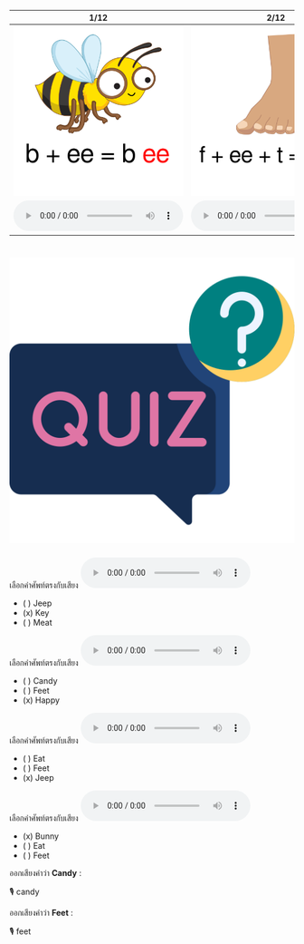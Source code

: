 <div class="carrousel">


|1/12|2/12|3/12|4/12|5/12|6/12|7/12|8/12|9/12|10/12|11/12|12/12|
| :----: | :----: | :----: | :----: | :----: | :----: | :----: | :----: | :----: | :----: | :----: | :----: |
|![](/media/img/ELongvowel__bee.svg)|![](/media/img/ELongvowel__feet.svg)|![](/media/img/ELongvowel__jeep.svg)|![](/media/img/ELongvowel__sea.svg)|![](/media/img/ELongvowel__eat.svg)|![](/media/img/ELongvowel__meat.svg)|![](/media/img/ELongvowel__candy.svg)|![](/media/img/ELongvowel__honey.svg)|![](/media/img/ELongvowel__key.svg)|![](/media/img/ELongvowel__monkey.svg)|![](/media/img/ELongvowel__bunny.svg)|![](/media/img/ELongvowel__happy.svg)|
|![](/media/audio/bee.mp3)|![](/media/audio/feet.mp3)|![](/media/audio/jeep.mp3)|![](/media/audio/sea.mp3)|![](/media/audio/eat.mp3)|![](/media/audio/meat.mp3)|![](/media/audio/candy.mp3)|![](/media/audio/honey.mp3)|![](/media/audio/key.mp3)|![](/media/audio/monkey.mp3)|![](/media/audio/bunny.mp3)|![](/media/audio/happy.mp3)|

</div>



# ![icon](/media/icons/quiz.svg) 


เลือกคำศัพท์ตรงกับเสียง ![](/media/audio/key.mp3) 
 - ( ) Jeep
 - (x) Key
 - ( ) Meat


เลือกคำศัพท์ตรงกับเสียง ![](/media/audio/happy.mp3) 
 - ( ) Candy
 - ( ) Feet
 - (x) Happy


เลือกคำศัพท์ตรงกับเสียง ![](/media/audio/jeep.mp3) 
 - ( ) Eat
 - ( ) Feet
 - (x) Jeep


เลือกคำศัพท์ตรงกับเสียง ![](/media/audio/bunny.mp3) 
 - (x) Bunny
 - ( ) Eat
 - ( ) Feet

ออกเสียงคำว่า **Candy** :

🎙️ candy

ออกเสียงคำว่า **Feet** :

🎙️ feet

